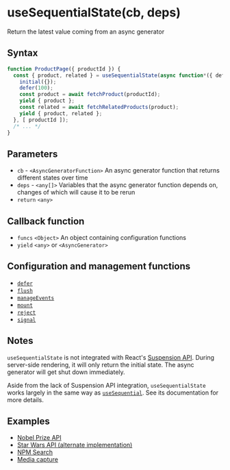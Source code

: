 # useSequentialState(cb, deps)

Return the latest value coming from an async generator

## Syntax

```js
function ProductPage({ productId }) {
  const { product, related } = useSequentialState(async function*({ defer, initial }) => {
    initial({});
    defer(100);
    const product = await fetchProduct(productId);
    yield { product };
    const related = await fetchRelatedProducts(product);
    yield { product, related };
  }, [ productId ]);
  /* ... */
}
```

## Parameters

* `cb` - `<AsyncGeneratorFunction>` An async generator function that returns different states over time
* `deps` - `<any[]>` Variables that the async generator function depends on, changes of which will cause it to be rerun
* `return` `<any>`

## Callback function

* `funcs` `<Object>` An object containing configuration functions
* `yield`  `<any>` or `<AsyncGenerator>`

## Configuration and management functions

* [`defer`](./defer.md)
* [`flush`](./flush.md)
* [`manageEvents`](./manageEvents.md)
* [`mount`](./mount.md)
* [`reject`](./reject.md)
* [`signal`](./signal.md)

## Notes

`useSequentialState` is not integrated with React's
[Suspension API](https://reactjs.org/docs/react-api.html#reactsuspense). During server-side rendering, it will only
return the initial state. The async generator will get shut down immediately.

Aside from the lack of Suspension API integration, `useSequentialState` works largely in the same way as
[`useSequential`](./useSequential.md). See its documentation for more details.

## Examples

* [Nobel Prize API](../examples/nobel/README.md)
* [Star Wars API (alternate implementation)](../examples/swapi-hook/README.md)
* [NPM Search](../examples/npm-input/README.md)
* [Media capture](../examples/media-cap/README.md)
